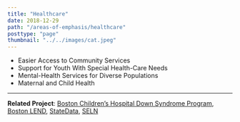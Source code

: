 ```yaml
---
title: "Healthcare"
date: 2018-12-29
path: "/areas-of-emphasis/healthcare"
posttype: "page"
thumbnail: "../../images/cat.jpeg"
---
```



* Easier Access to Community Services
* Support for Youth With Special Health-Care Needs
* Mental-Health Services for Diverse Populations
* Maternal and Child Health

- - -

**Related Project**: [Boston Children’s Hospital Down Syndrome Program](/projects/bchdsp), [Boston LEND](/projects/lend), [StateData](/projects/statedata), [SELN](/projects/seln)
